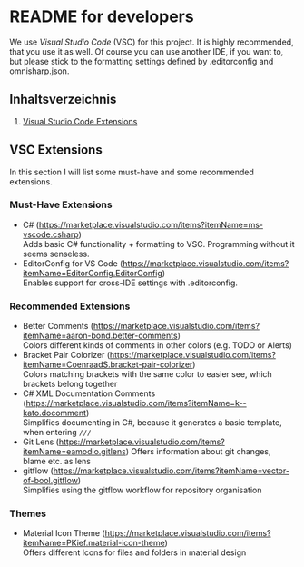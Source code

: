 # README for developers

We use _Visual Studio Code_ (VSC) for this project. It is highly recommended, that you use it as well.
Of course you can use another IDE, if you want to, but please stick to the formatting settings defined by .editorconfig and omnisharp.json.

## Inhaltsverzeichnis

1.  [Visual Studio Code Extensions](#vsc-extensions)

## VSC Extensions

In this section I will list some must-have and some recommended extensions.

### Must-Have Extensions

-   C# (<https://marketplace.visualstudio.com/items?itemName=ms-vscode.csharp>)  
    Adds basic C# functionality + formatting to VSC. Programming without it seems senseless.
-   EditorConfig for VS Code (<https://marketplace.visualstudio.com/items?itemName=EditorConfig.EditorConfig>)  
    Enables support for cross-IDE settings with .editorconfig.

### Recommended Extensions

-   Better Comments (<https://marketplace.visualstudio.com/items?itemName=aaron-bond.better-comments>)  
    Colors different kinds of comments in other colors (e.g. TODO or Alerts)
-   Bracket Pair Colorizer (<https://marketplace.visualstudio.com/items?itemName=CoenraadS.bracket-pair-colorizer>)  
    Colors matching brackets with the same color to easier see, which brackets belong together
-   C# XML Documentation Comments (<https://marketplace.visualstudio.com/items?itemName=k--kato.docomment>)  
    Simplifies documenting in C#, because it generates a basic template, when entering `///`
-   Git Lens (<https://marketplace.visualstudio.com/items?itemName=eamodio.gitlens>)
    Offers information about git changes, blame etc. as lens
-   gitflow (<https://marketplace.visualstudio.com/items?itemName=vector-of-bool.gitflow>)  
    Simplifies using the gitflow workflow for repository organisation

### Themes

-   Material Icon Theme (<https://marketplace.visualstudio.com/items?itemName=PKief.material-icon-theme>)  
    Offers different Icons for files and folders in material design
